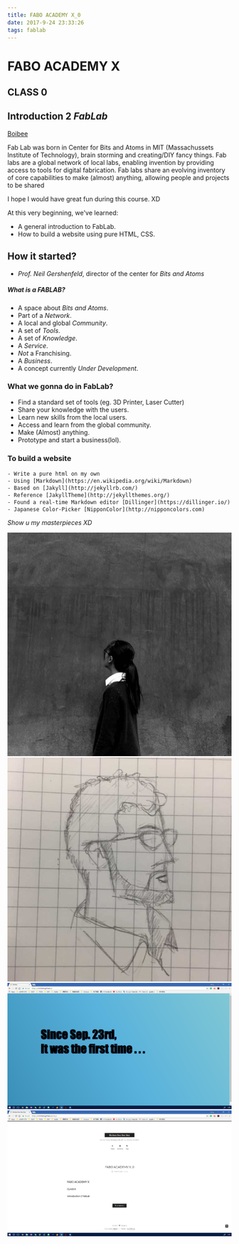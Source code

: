 ```yaml
---
title: FABO ACADEMY X_0
date: 2017-9-24 23:33:26
tags: fablab
---
```

# FABO ACADEMY X
## CLASS 0
## Introduction 2 *FabLab*

[Boibee](https://mrtriskin.github.io/)

Fab Lab was born in Center for Bits and Atoms in MIT (Massachussets Institute of Technology), brain storming and creating/DIY fancy things.
Fab labs are a global network of local labs, enabling invention by providing access to tools for
digital fabrication.
Fab labs share an evolving inventory of core capabilities to make (almost) anything, allowing
people and projects to be shared

I hope I would have great fun during this course. XD

At this very beginning, we've learned:
  - A general introduction to FabLab.
  - How to build a website using pure HTML, CSS.


## How it started?

  - *Prof. Neil Gershenfeld*, director of the center for *Bits and Atoms*


##### What is a FABLAB?
  - A space about *Bits and Atoms*.
  - Part of a *Network*.
  - A local and global *Community*.
  - A set of *Tools*.
  - A set of *Knowledge*.
  - A *Service*.
  - *Not* a Franchising.
  - A *Business*.
  - A concept currently *Under Development*.

### What we gonna do in FabLab?
  - Find a standard set of tools (eg. 3D Printer, Laser Cutter)
  - Share your knowledge with the users.
  - Learn new skills from the local users.
  - Access and learn from the global community.
  - Make (Almost) anything.
  - Prototype and start a business(lol).

### To build a website
    - Write a pure html on my own
    - Using [Markdown](https://en.wikipedia.org/wiki/Markdown)
    - Based on [Jakyll](http://jekyllrb.com/)
    - Reference [JakyllTheme](http://jekyllthemes.org/)
    - Found a real-time Markdown editor [Dillinger](https://dillinger.io/)
    - Japanese Color-Picker [NipponColor](http://nipponcolors.com)

  *Show u my masterpieces XD*

  ![Hedwig](https://github.com/MrTriskin/blog/blob/master/7C927E684A6102DD5E74E2E17AC7E6E9.png)
  ![Saverio Silli](https://github.com/MrTriskin/blog/blob/master/AD8CFC840C2348889DB2AC1560DE291E.png)
  ![My Home Page](https://github.com/MrTriskin/blog/blob/master/homepage.png)
  ![Blog Page](https://github.com/MrTriskin/blog/blob/master/blogpage.png)
